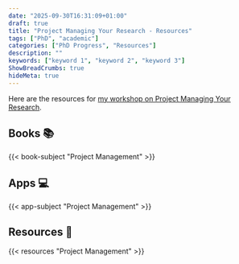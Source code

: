 ```yaml
---
date: "2025-09-30T16:31:09+01:00"
draft: true
title: "Project Managing Your Research - Resources"
tags: ["PhD", "academic"]
categories: ["PhD Progress", "Resources"]
description: ""
keywords: ["keyword 1", "keyword 2", "keyword 3"]
ShowBreadCrumbs: true
hideMeta: true
---
```


Here are the resources for [my workshop on Project Managing Your Research](../../project-managing-your-research/).

## Books 📚

{{< book-subject "Project Management" >}}

## Apps 💻

{{< app-subject "Project Management" >}}

## Resources 🧭

{{< resources "Project Management" >}}